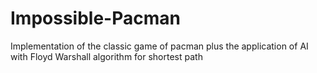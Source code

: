 # Impossible-Pacman
Implementation of the classic game of pacman plus the application of AI with Floyd Warshall algorithm for shortest path
